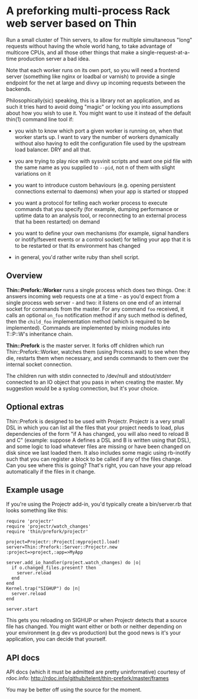 # A preforking multi-process Rack web server based on Thin

Run a small cluster of Thin servers, to allow for multiple
simultaneous "long" requests without having the whole world hang, to
take advantage of multicore CPUs, and all those other things that make
a single-request-at-a-time production server a bad idea.

Note that each worker runs on its own port, so you will need a
frontend server (something like nginx or loadbal or varnish) to
provide a single endpoint for the net at large and divvy up incoming
requests between the backends.

Philosophically(sic) speaking, this is a library not an application,
and as such it tries hard to avoid doing "magic" or locking you into
assumptions about how you wish to use it.  You might want to use it
instead of the default thin(1) command line tool if:

* you wish to know which port a given worker is running on, when that
  worker starts up.  I want to vary the number of workers dynamically
  without also having to edit the configuration file used by the
  upstream load balancer.  DRY and all that.

* you are trying to play nice with sysvinit scripts and want one pid
  file with the same name as you supplied to `--pid`, not n of them
  with slight variations on it

* you want to introduce custom behaviours (e.g. opening persistent
  connections external to daemons) when your app is started or stopped

* you want a protocol for telling each worker process to execute
  commands that you specify (for example, dumping performance or
  uptime data to an analysis tool, or reconnecting to an external process
  that ha been restarted) on demand

* you want to define your own mechanisms (for example, signal handlers
  or inotify/fsevent events or a control socket) for telling your
  app that it is to be restarted or that its environment has changed

* in general, you'd rather write ruby than shell script.

## Overview

**Thin::Prefork::Worker** runs a single process which does two things.
One: it answers incoming web requests one at a time - as you'd expect
from a single process web server - and two: it listens on one end of
an internal socket for commands from the master.  For any command
`foo` received, it calls an optional `on_foo` notification method if
any such method is defined, then the `child_foo` implementation method
(which is required to be implemented).  Commands are implemented by
mixing modules into T::P::W's inheritance chain.

**Thin::Prefork** is the master server.  It forks off children which
run Thin::Prefork::Worker, watches them (using Process.wait) to see
when they die, restarts them when necessary, and sends commands to
them over the internal socket connection.

The children run with stdin connected to /dev/null and stdout/stderr
connected to an IO object that you pass in when creating the master.
My suggestion would be a syslog connection, but it's your choice.


## Optional extras

Thin::Prefork is designed to be used with Projectr.  Projectr is a
very small DSL in which you can list all the files that your project
needs to load, plus dependencies of the form "if A has changed, you
will also need to reload B and C" (example: suppose A defines a DSL
and B is written using that DSL), and some logic to load whatever
files are missing or have been changed on disk since we last loaded
them.  It also includes some magic using rb-inotify such that you can
register a block to be called if any of the files change.  Can you see
where this is going?  That's right, you can have your app reload
automatically if the files in it change.


## Example usage

If you're using the Projectr add-in, you'd typically create a bin/server.rb 
that looks something like this:

    require 'projectr'
    require 'projectr/watch_changes'
    require 'thin/prefork/projectr'

    project=Projectr::Project[:myproject].load!
    server=Thin::Prefork::Server::Projectr.new :project=>project,:app=>MyApp

    server.add_io_handler(project.watch_changes) do |o|
      if o.changed_files.present? then
        server.reload
      end
    end
    Kernel.trap("SIGHUP") do |n|
      server.reload
    end

    server.start

This gets you reloading on SIGHUP or when Projectr detects that a
source file has changed.  You might want either or both or neither
depending on your environment (e.g dev vs production) but the good news
is it's your application, you can decide that yourself.


## API docs

API docs (which it must be admitted are pretty uninformative) courtesy
of rdoc.info:
http://rdoc.info/github/telent/thin-prefork/master/frames

You may be better off using the source for the moment.
